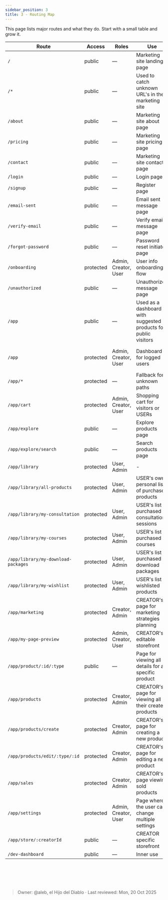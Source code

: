 ```yaml
---
sidebar_position: 3
title: 3 - Routing Map
---
```


This page lists major routes and what they do. Start with a small table and grow it.

| Route | Access | Roles | Use | Notes |
|-|-|-|-|-|
| `/` | public | — | Marketing site landing page | Index |
| `/*` | public | — | Used to catch unknown URL's in the marketing site | NotFoundPage |
| `/about` | public | — | Marketing site about page |  |
| `/pricing` | public | — | Marketing site pricing page |  |
| `/contact` | public | — | Marketing site contact page |  |
| `/login` | public | — | Login page |  |
| `/signup` | public | — | Register page |  |
| `/email-sent` | public | — | Email sent message page |  |
| `/verify-email` | public | — | Verify email message page |  |
| `/forgot-password` | public | — | Password reset initiator page |  |
| `/onboarding` | protected | Admin, Creator, User | User info onboarding flow |  |
| `/unauthorized` | public | — | Unauthorized message page |  |
| `/app` | public | — | Used as a dashboard with suggested products for public visitors | Public for everyone. |
| `/app` | protected | Admin, Creator, User | Dashboard for logged users | Index · Role-based landing: Creator→CreatorDashboard, Admin→AdminPage, else GalacticaHome |
| `/app/*` | protected | — | Fallback for unknown paths | Redirects to /app |
| `/app/cart` | protected | Admin, Creator, User | Shopping cart for visitors or USERs |  |
| `/app/explore` | public | — | Explore products page |  |
| `/app/explore/search` | public | — | Search products page |  |
| `/app/library` | protected | User, Admin | - | Index |
| `/app/library/all-products` | protected | User, Admin | USER's own personal list of purchased products |  |
| `/app/library/my-consultation` | protected | User, Admin | USER's list of purchased consultation sessions |  |
| `/app/library/my-courses` | protected | User, Admin | USER's list of purchased courses |  |
| `/app/library/my-download-packages` | protected | User, Admin | USER's list of purchased download packages |  |
| `/app/library/my-wishlist` | protected | User, Admin | USER's list of wishlisted products |  |
| `/app/marketing` | protected | Creator, Admin | CREATOR's page for marketing strategies planning |  |
| `/app/my-page-preview` | protected | Admin, Creator, User | CREATOR's editable storefront |  |
| `/app/product/:id/:type` | public | — | Page for viewing all details for a specific product |  |
| `/app/products` | protected | Creator, Admin | CREATOR's page for viewing all their created products | Index |
| `/app/products/create` | protected | Creator, Admin | CREATOR's page for creating a new product |  |
| `/app/products/edit/:type/:id` | protected | Creator, Admin | CREATOR's page for editing a new product |  |
| `/app/sales` | protected | Creator, Admin | CREATOR's page viewing sold products |  |
| `/app/settings` | protected | Admin, Creator, User | Page where the user can change multiple settings |  |
| `/app/store/:creatorId` | public | — | CREATOR specific storefront |  |
| `/dev-dashboard` | public | — | Inner use |  |



<br></br>
<br></br>
> Owner: @aleb, el Hijo del Diablo · Last reviewed: Mon, 20 Oct 2025

